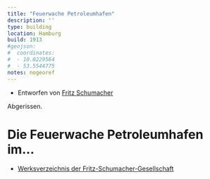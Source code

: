 ```yaml
---
title: "Feuerwache Petroleumhafen"
description: ''
type: building
location: Hamburg
build: 1913
#geojson:
#  coordinates:
#  - 10.0229564
#  - 53.5544775
notes: nogeoref
---
```


* Entworfen von [Fritz Schumacher](/tags/Fritz-Schumacher)

Abgerissen.

# Die Feuerwache Petroleumhafen im...
* [Werksverzeichnis der Fritz-Schumacher-Gesellschaft](http://fritzschumacher.de/gesellschaft/werkkatalog/148-feuerwache-petroleumhafen/)
